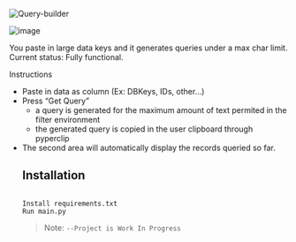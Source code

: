 ![Query-builder](https://github.com/user-attachments/assets/b2a550bd-9813-4bf9-b88d-703ce52f308f)

![image](https://github.com/user-attachments/assets/a9f96da3-0832-4065-a96b-c8509345cecc)

<p class="has-line-data" data-line-start="0" data-line-end="2">You paste in large data keys and it generates queries under a max char limit.<br>
Current status: Fully functional.</p>
<p class="has-line-data" data-line-start="3" data-line-end="4">Instructions</p>
<ul>
<li class="has-line-data" data-line-start="4" data-line-end="5">Paste in data as column (Ex: DBKeys, IDs, other…)</li>
<li class="has-line-data" data-line-start="5" data-line-end="8">Press “Get Query”
<ul>
<li class="has-line-data" data-line-start="6" data-line-end="7">a query is generated for the maximum amount of text permited in the filter environment</li>
<li class="has-line-data" data-line-start="7" data-line-end="8">the generated query is copied in the user clipboard through pyperclip</li>
</ul>
</li>
<li class="has-line-data" data-line-start="8" data-line-end="9">The second area will automatically display the records queried so far.</li>


<h2 class="code-line" data-line-start=18 data-line-end=19 ><a id="Installation_18"></a>Installation</h2>
<pre><code class="has-line-data" data-line-start="21" data-line-end="25" class="language-sh">
Install requirements.txt
Run main.py
</code></pre>
<blockquote>
<p class="has-line-data" data-line-start="27" data-line-end="28">Note: <code>--Project is Work In Progress</code></p>
</blockquote>
